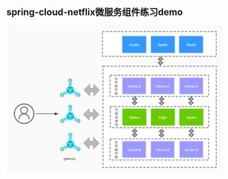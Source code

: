 ## spring-cloud-netflix微服务组件练习demo

![image](https://github.com/chenguoku/spring-cloud-netflix-demo/blob/master/ArchitectureDiagram.jpg)
